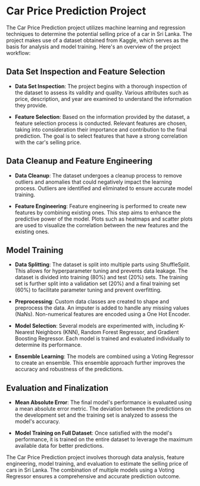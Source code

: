 # Car Price Prediction Project

The Car Price Prediction project utilizes machine learning and regression techniques to determine the potential selling price of a car in Sri Lanka. The project makes use of a dataset obtained from Kaggle, which serves as the basis for analysis and model training. Here's an overview of the project workflow:

## Data Set Inspection and Feature Selection

- **Data Set Inspection**: The project begins with a thorough inspection of the dataset to assess its validity and quality. Various attributes such as price, description, and year are examined to understand the information they provide.

- **Feature Selection**: Based on the information provided by the dataset, a feature selection process is conducted. Relevant features are chosen, taking into consideration their importance and contribution to the final prediction. The goal is to select features that have a strong correlation with the car's selling price.

## Data Cleanup and Feature Engineering

- **Data Cleanup**: The dataset undergoes a cleanup process to remove outliers and anomalies that could negatively impact the learning process. Outliers are identified and eliminated to ensure accurate model training.

- **Feature Engineering**: Feature engineering is performed to create new features by combining existing ones. This step aims to enhance the predictive power of the model. Plots such as heatmaps and scatter plots are used to visualize the correlation between the new features and the existing ones.

## Model Training

- **Data Splitting**: The dataset is split into multiple parts using ShuffleSplit. This allows for hyperparameter tuning and prevents data leakage. The dataset is divided into training (80%) and test (20%) sets. The training set is further split into a validation set (20%) and a final training set (60%) to facilitate parameter tuning and prevent overfitting.

- **Preprocessing**: Custom data classes are created to shape and preprocess the data. An imputer is added to handle any missing values (NaNs). Non-numerical features are encoded using a One Hot Encoder.

- **Model Selection**: Several models are experimented with, including K-Nearest Neighbors (KNN), Random Forest Regressor, and Gradient Boosting Regressor. Each model is trained and evaluated individually to determine its performance.

- **Ensemble Learning**: The models are combined using a Voting Regressor to create an ensemble. This ensemble approach further improves the accuracy and robustness of the predictions.

## Evaluation and Finalization

- **Mean Absolute Error**: The final model's performance is evaluated using a mean absolute error metric. The deviation between the predictions on the development set and the training set is analyzed to assess the model's accuracy.

- **Model Training on Full Dataset**: Once satisfied with the model's performance, it is trained on the entire dataset to leverage the maximum available data for better predictions.

The Car Price Prediction project involves thorough data analysis, feature engineering, model training, and evaluation to estimate the selling price of cars in Sri Lanka. The combination of multiple models using a Voting Regressor ensures a comprehensive and accurate prediction outcome.